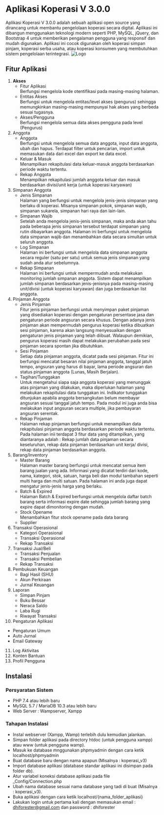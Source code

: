# Aplikasi Koperasi V 3.0.0
Aplikasi Koperasi V 3.0.0 adalah sebuah aplikasi open source yang dirancang untuk membantu pengelolaan koperasi secara digital. Aplikasi ini dibangun menggunakan teknologi modern seperti PHP, MySQL, jQuery, dan Bootstrap 4 untuk memberikan pengalaman pengguna yang responsif dan mudah digunakan. Aplikasi ini cocok digunakan oleh koperasi simpan pinjam, koperasi serba usaha, atau koperasi konsumen yang membutuhkan sistem pengelolaan terintegrasi.
![Logo](./assets/img/screenshot/dashboard.png)

## Fitur Aplikasi
1. **Akses**    
    - Fitur Aplikasi <br>
    Berfungsi mengelola kode otentifikasi pada masing-masing halaman.
    - Entitas Akses <br>
    Berfungsi untuk mengelola entitas/level akses (pengurus) sehingga memungkinkan masing-masing mempunyai hak akses yang berbeda sesuai tugasnya.
    - Akses/Pengguna <br>
    Berfungsi mengelola semua data akses pengguna pada level (Pengurus)
2. Anggota
   - Anggota<br> 
     Berfungsi untuk mengelola semua data anggota, input data anggota, ubah dan hapus. Terdapat filter untuk pencarian, import untuk memasukan data dari excel dan export ke data excel.
   - Keluar & Masuk <br> 
     Menampilkan rekapitulasi data keluar-masuk anggota berdasarkan periode waktu tertentu.
   - Rekap Anggota <br> 
     Menampilkan rekapitulasi jumlah anggota keluar dan masuk berdasarkan divisi/unit kerja (untuk koperasi karyawan)
3. Simpanan Anggota
   - Jenis Simpanan<br> 
     Halaman yang berfungsi untuk mengelola jenis-jenis simpanan yang berlaku di koperasi. Misanya simpanan pokok, simpanan wajib, simpanan sukarela, simpanan hari raya dan lain-lain.
   - Simpanan Wajib<br> 
     Setelah anda mengelola jenis-jenis simpanan, maka anda akan tahu pada beberapa jenis simpanan tersebut terdapat simpanan yang rutin dibayarkan anggota. Halaman ini berfungsi untuk mengelola data simpanan wajib dan menambahkan data secara simultan untuk seluruh anggota.
   - Log Simpanan<br>
     Halaman ini berfungsi untuk mengelola data simpanan anggota secara reguler (satu per satu) untuk semua jenis simpanan yang sudah anda atur sebelumnya.
   - Rekap Simpanan<br>
     Halaman ini berfungsi untuk mempermudah anda melakukan monitoring jumlah simpanan anggota. Sistem dapat menampilkan jumlah simpanan berdasarkan jenis-jenisnya pada masing-masing unit/divisi (untuk koperasi karyawan) dan juga berdasarkan list anggota.
4. Pinjaman Anggota
   - Jenis Pinjaman<br>
     Fitur jenis pinjaman berfungsi untuk menyimpan paket pinjaman yang disediakan koperasi dengan pengaturan persentase jasa dan pengaturan periode angsuran secara khusus. Dengan adanya jenis pinjaman akan mempermudah pengurus koperasi ketika dibuatkan sesi pinjaman, karena akan langsung menyesuaikan dengan pengaturan jenis pinjaman yang telah diibuat. Walaupun demikian, pengurus koperasi masih dapat melakukan perubahan pada sesi pinjaman secara spontan jika dibutuhkan.
   - Sesi Pinjaman<br>
     Setiap data pinjaman anggota, dicatat pada sesi pinjaman. Fitur ini berfungsi mencatat besaran nilai pinjaman anggota, tanggal jatuh tempo, angsuran yang harus di bayar, lama periode angsuran dan status pinjaman anggota (Lunas, Masih Berjalan).
   - Tagihan/Tunggakan<br>
     Untuk mengetahui siapa saja anggota koperasi yang menunggak atas pinjaman yang dilakukan, maka diperlukan halaman yang melakukan rekapitulasi data tunggakan ini. Indikator tunggakan ditunjukan apabila anggota bersangkutan belum membayar angsuran sesuai tanggal jatuh tempo. Pada modul ini juga anda bisa melakukan input angsuran secara multiple, jika pembayaran angsuran serentak.
   - Rekap Pinjaman<br>
     Halaman rekap pinjaman berfungsi untuk menampilkan data rekapitulasi pinjaman anggota berdasarkan periode waktu tertentu. Pada halaman inii terdapat 3 fitur data yang ditampilkan, yang diantaranya adalah : Rekap jumlah data pinjaman secara keseluruhan, rekap data pinjaman berdasarkan unit kerja/ divisi, rekap data pinjaman berdasarkan anggota.
5. Barang/Inventory
   - Master Barang<br>
      Halaman master barang berfungsi untuk mencatat semua item barang jualan yang ada. Informasi yang dicatat terdiri dari kode, nama, kategori, stok, satuan, harga beli dan modul tambahan seperti multi harga dan multi satuan. Pada halaman ini anda juga dapat mengatur jenis-jenis harga yang berlaku.
   - Batch & Expired<br>
    Halaman Batch & Expired berfungsi untuk mengelola daftar batch barang serta informasi expire date sehingga jumlah barang yang expire dapat dimonitoring dengan mudah.
   - Stock Opename<br>
   Menambahkan fitur stock opename pada data barang
   - Supplier
6. Transaksi Operasional
   - Kategori Operasional
   - Transaksi Operasional
   - Rekap Transaksi
7. Transaksi Jual/Beli
   - Transaksi Penjualan
   - Transaksi Pembelian
   - Rekap Transaksi
8. Pembukuan Keuangan
   - Bagi Hasil (SHU)
   - Akun Perkiraan
   - Jurnal Keuangan
9. Laporan
   - Simpan Pinjam
   - Buku Bessar
   - Neraca Saldo
   - Laba Rugi
   - Riwayat Transaksi
10. Pengaturan Aplikasi
   - Pengaturan Umum
   - Auto Jurnal
   - Email Gateway
11. Log Aktivitas
12. Konten Bantuan
13. Profil Pengguna

## Instalasi
### Persyaratan Sistem
- PHP 7.4 atau lebih baru
- MySQL 5.7 / MariaDB 10.3 atau lebih baru
- Web Server : Wampserver, Xampp
### Tahapan Instalasi
- Instal webserver (Xampp, Wamp) terlebih dulu kemudian jalankan.
- Simpan folder aplikasi pada directory htdoc (untuk pengguna xampp) atau www (untuk pengguna wamp).
- Masuk ke database mnggunakan phpmyadmin dengan cara ketik localhost/phpmyadmin
- Buat database baru dengan nama apapun (Misalnya : koperasi_v3)
- Import database aplikasi (database standar aplikasi ini disimpan pada folder db).
- Atur variabel koneksi database aplikasi pada file _Config/Connection.php
- Ubah nama database sesuai nama database yang tadi di buat (Misalnya : koperasi_v3).
- Buka aplikasi dengan cara ketik localhost/{nama_folder_aplikasi}
- Lakukan login untuk pertama kali dengan memasukan email : dhiforester@gmail.com dan password : dhiforester





